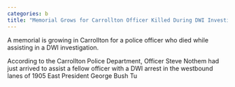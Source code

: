 ```yaml
---
categories: b
title: "Memorial Grows for Carrollton Officer Killed During DWI Investigation"
---
```


A memorial is growing in Carrollton for a police officer who died while assisting in a DWI investigation.



According to the Carrollton Police Department, Officer Steve Nothem had just arrived to assist a fellow officer with a DWI arrest in the westbound lanes of 1905 East President George Bush Tu